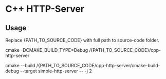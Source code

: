 # C++ HTTP-Server

## Usage

Replace {PATH_TO_SOURCE_CODE} with full path to source-code folder.

cmake -DCMAKE_BUILD_TYPE=Debug /{PATH_TO_SOURCE_CODE}/cpp-http-server

cmake --build /{PATH_TO_SOURCE_CODE/cpp-http-server/cmake-build-debug --target simple-http-server -- -j 2